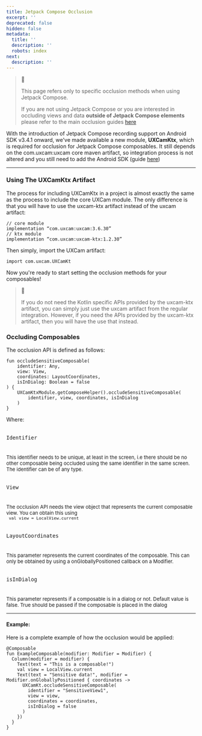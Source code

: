 ```yaml
---
title: Jetpack Compose Occlusion
excerpt: ''
deprecated: false
hidden: false
metadata:
  title: ''
  description: ''
  robots: index
next:
  description: ''
---
```

> 🚧 
> 
> This page refers only to specific occlusion methods when using Jetpack Compose. 
> 
> If you are not using Jetpack Compose or you are interested in occluding views and data **outside of Jetpack Compose elements** please refer to the main occlusion guides [here](https://developer.uxcam.com/docs/screen-blurring)

With the introduction of Jetpack Compose recording support on Android SDK v3.4.1 onward, we've made available a new module, **UXCamKtx**, which is required for occlusion for Jetpack Compose composables. It still depends on the com.uxcam:uxcam core maven artifact, so integration process is not altered and you still need to add the Android SDK (guide [here](https://developer.uxcam.com/docs/android))

***

### Using The UXCamKtx Artifact

The process for including UXCamKtx in a project is almost exactly the same as the process to include the core UXCam module. The only difference is that you will have to use the uxcam-ktx artifact instead of the uxcam artifact:

<pre><code class="language-java">// core module
implementation “com.uxcam:uxcam:3.6.30”
// ktx module
implementation “com.uxcam:uxcam-ktx:1.2.30”
</code></pre>

Then simply, import the UXCam artifact: 

<pre><code class="language-java">import com.uxcam.UXCamKt</code></pre>

Now you're ready to start setting the occlusion methods for your composables!

> 📘 
> 
> If you do not need the Kotlin specific APIs provided by the uxcam-ktx artifact, you can simply just use the uxcam artifact from the regular integration. However, if you need the APIs provided by the uxcam-ktx artifact, then you will have the use that instead.

### Occluding Composables

The occlusion API is defined as follows:

<pre><code class="language-java">fun occludeSensitiveComposable(
    identifier: Any,
    view: View,
    coordinates: LayoutCoordinates,
    isInDialog: Boolean = false
) {
    UXCamKtxModule.getComposeHelper().occludeSensitiveComposable(
        identifier, view, coordinates, isInDialog
    )
}
</code></pre>

Where: 

<p style="font-size: 16px"><code class="language-java">
Identifier
</code></br>
<p style="font-size: 13px">
This identifier needs to be unique, at least in the screen, i.e there should be no other composable being occluded using the same identifier in the same screen. The identifier can be of any type.
</p></p>

<p style="font-size: 16px"><code class="language-java">
View
</code></br>
<p style="font-size: 13px">
The occlusion API needs the view object that represents the current composable view. You can obtain this using </br>
<code class="language-java"> val view = LocalView.current </code>
</p></p>

<p style="font-size: 16px"><code class="language-java">
LayoutCoordinates
</code></br>
<p style="font-size: 13px">
This parameter represents the current coordinates of the composable. This can only be obtained by using a onGloballyPositioned callback on a Modifier.
</p></p>

<p style="font-size: 16px"><code class="language-java">
isInDialog
</code></br>
<p style="font-size: 13px">
This parameter represents if a composable is in a dialog or not. Default value is false. True should be passed if the composable is placed in the dialog
</p></p>

***

#### Example:

Here is a complete example of how the occlusion would be applied:

<pre><code class="language-java">@Composable
fun ExampleComposable(modifier: Modifier = Modifier) {
  Column(modifier = modifier) {
    Text(text = "This is a composable!")
    val view = LocalView.current
    Text(text = "Sensitive data!", modifier = Modifier.onGloballyPositioned { coordinates ->
      UXCamKt.occludeSensitiveComposable(
        identifier = "SensitiveView1",
        view = view,
        coordinates = coordinates,
        isInDialog = false
      )
    })
  }
}
</code></pre>